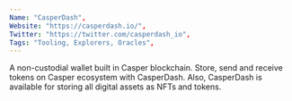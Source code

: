 ```yaml
--- 
Name: "CasperDash", 
Website: "https://casperdash.io/", 
Twitter: "https://twitter.com/casperdash_io", 
Tags: "Tooling, Explorers, Oracles", 
--- 
```

<!--lang:en--> 
A non-custodial wallet built in Casper blockchain. Store, send and receive tokens on Casper ecosystem with CasperDash. Also, CasperDash is available for storing all digital assets as NFTs and tokens.
<!--lang:es--] 
Una billetera sin custodia construida en la cadena de bloques Casper. Almacene, envíe y reciba tokens en el ecosistema Casper con CasperDash. Además, CasperDash está disponible para almacenar todos los activos digitales como NFT y tokens.
<!--lang:de--] 
Eine nicht verwahrte Brieftasche, die in Casper-Blockchain integriert ist. Speichern, senden und empfangen Sie mit CasperDash Token im Casper-Ökosystem. Außerdem ist CasperDash zum Speichern aller digitalen Assets als NFTs und Token verfügbar.
<!--lang:fr--] 
Un portefeuille non dépositaire construit dans la blockchain Casper. Stockez, envoyez et recevez des jetons sur l'écosystème Casper avec CasperDash. En outre, CasperDash est disponible pour stocker tous les actifs numériques sous forme de NFT et de jetons.
<!--lang:pl--] 
Niepowierniczy portfel zbudowany w blockchain Casper. Przechowuj, wysyłaj i odbieraj tokeny w ekosystemie Casper z CasperDash. Ponadto CasperDash jest dostępny do przechowywania wszystkich zasobów cyfrowych jako NFT i tokenów.
<!--lang:uk--] 
Гаманець без опіки, створений у блокчейні Casper. Зберігайте, надсилайте та отримуйте токени в екосистемі Casper за допомогою CasperDash. Крім того, CasperDash доступний для зберігання всіх цифрових активів у вигляді NFT і токенів.
[!--lang:*--> 
